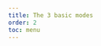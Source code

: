 ```yaml
---
title: The 3 basic modes
order: 2
toc: menu
---
```


<code src='./demo/Basic/index.tsx' title="The 3 basic modes of Guide: with mask and without mask" iframe=640 />
